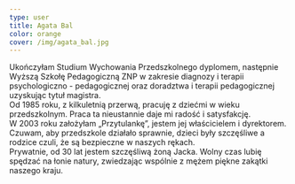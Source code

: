 ```yaml
---
type: user
title: Agata Bal
color: orange
cover: /img/agata_bal.jpg
---
```


Ukończyłam Studium Wychowania Przedszkolnego dyplomem, następnie Wyższą Szkołę Pedagogiczną ZNP w zakresie diagnozy i terapii psychologiczno - pedagogicznej oraz doradztwa i terapii pedagogicznej uzyskując tytuł magistra.  
Od 1985 roku, z kilkuletnią przerwą, pracuję z dziećmi w wieku przedszkolnym. Praca ta nieustannie daje mi radość i satysfakcję.  
W 2003 roku założyłam „Przytulankę”, jestem jej właścicielem i dyrektorem. Czuwam, aby przedszkole działało sprawnie, dzieci były szczęśliwe a rodzice czuli, że są bezpieczne w naszych rękach.  
Prywatnie, od 30 lat jestem szczęśliwą żoną Jacka. Wolny czas lubię spędzać na łonie natury, zwiedzając wspólnie z mężem piękne zakątki naszego kraju.
